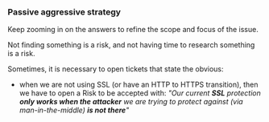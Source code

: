 ### Passive aggressive strategy

Keep zooming in on the answers to refine the scope and focus of the issue.

Not finding something is a risk, and not having time to research something is a risk.

Sometimes, it is necessary to open tickets that state the obvious:
  * when we are not using SSL (or have an HTTP to HTTPS transition), then we have to open a Risk to be accepted with: _"Our current **SSL** protection **only works when the attacker** we are trying to protect against (via man-in-the-middle) **is not there**"_
